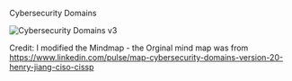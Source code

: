 Cybersecurity Domains

![Cybersecurity Domains v3](https://user-images.githubusercontent.com/33880194/75578526-98af3680-5a29-11ea-84a1-6ca7025dafd7.png)




Credit: I modified the Mindmap - the Orginal mind map was from https://www.linkedin.com/pulse/map-cybersecurity-domains-version-20-henry-jiang-ciso-cissp
